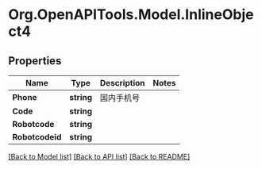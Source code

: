 
# Org.OpenAPITools.Model.InlineObject4

## Properties

Name | Type | Description | Notes
------------ | ------------- | ------------- | -------------
**Phone** | **string** | 国内手机号 | 
**Code** | **string** |  | 
**Robotcode** | **string** |  | 
**Robotcodeid** | **string** |  | 

[[Back to Model list]](../README.md#documentation-for-models)
[[Back to API list]](../README.md#documentation-for-api-endpoints)
[[Back to README]](../README.md)

